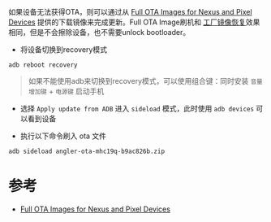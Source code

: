 如果设备无法获得OTA，则可以通过从 [Full OTA Images for Nexus and Pixel Devices](https://developers.google.com/android/ota) 提供的下载镜像来完成更新。Full OTA Image刷机和 [工厂镜像恢复](actory_recovery_nexus_6p)效果相同，但是不会擦除设备，也不需要unlock bootloader。

* 将设备切换到recovery模式

```
adb reboot recovery
```

> 如果不能使用adb来切换到recovery模式，可以使用组合键：同时安装 `音量增加键` + `电源键` 启动手机

* 选择 `Apply update from ADB` 进入 `sideload` 模式，此时使用 `adb devices` 可以看到设备

* 执行以下命令刷入 ota 文件

```
adb sideload angler-ota-mhc19q-b9ac826b.zip
```

# 参考

* [Full OTA Images for Nexus and Pixel Devices](https://developers.google.com/android/ota)
